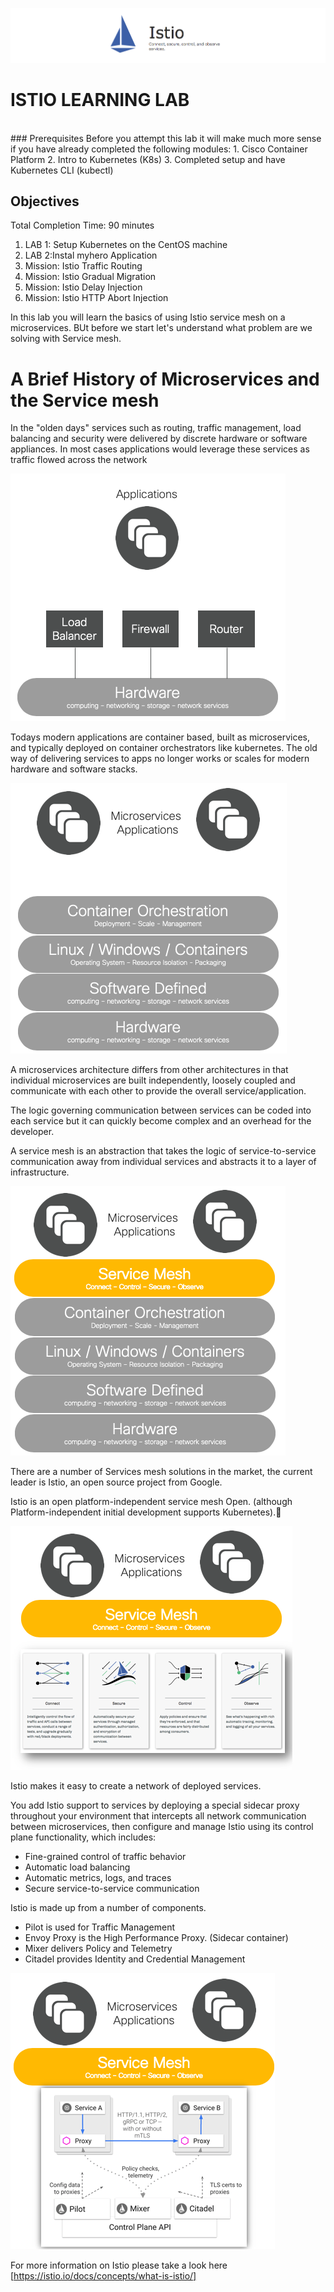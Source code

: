 ![alt text][logo]

[logo]: Istio_DNE_Images/Istio_banner.png "Logo Title Text 2"
# ISTIO LEARNING LAB
<br>
### Prerequisites
Before you attempt this lab it will make much more sense if you have already completed the following modules:
1.	Cisco Container Platform
2.	Intro to Kubernetes (K8s)
3.	Completed setup and have Kubernetes CLI (kubectl)

## Objectives

Total Completion Time: 90 minutes

1. LAB 1: Setup Kubernetes on the CentOS machine
2. LAB 2:Instal myhero Application
3. Mission: Istio Traffic Routing
4. Mission: Istio Gradual Migration
5. Mission: Istio Delay Injection
6. Mission: Istio HTTP Abort Injection

In this lab you will learn the basics of using Istio service mesh on a microservices. BUt before we start let's understand what problem are we solving with Service mesh.

# A Brief History of Microservices and the Service mesh

In the "olden days" services such as routing, traffic management, load balancing and security were delivered by discrete hardware or software appliances. In most cases applications would leverage these services as traffic flowed across the network

![alt text][Service_Mesh_olddays]

[Service_Mesh_olddays]: Istio_DNE_Images/Service_Mesh_olddays.png "Olden_Days"

Todays modern applications are container based, built as microservices, and typically deployed on container orchestrators like kubernetes. The old way of delivering services to apps no longer works or scales for modern hardware and software stacks.

![alt text][Service_Mesh_missinglayer1]

[Service_Mesh_missinglayer1]: Istio_DNE_Images/Service_Mesh_missinglayer1.png "Missing_Layer"

A microservices architecture differs from other architectures in that individual microservices are built independently, loosely coupled and communicate with each other to provide the overall service/application.

The logic governing communication between services can be coded into each service but it can quickly become complex and an overhead for the developer.

A service mesh is an abstraction that takes the logic of service-to-service communication away from individual services and abstracts it to a layer of infrastructure.

![alt text][Service_Mesh_Istio]

[Service_Mesh_Istio]: Istio_DNE_Images/Service_Mesh_Istio.png "ISTIO"

There are a number of Services mesh solutions in the market, the current leader is Istio, an open source project from Google.

Istio is an open platform-independent service mesh
Open. (although Platform-independent initial development supports Kubernetes).

![alt text][Service_Mesh_Istio_Services]

[Service_Mesh_Istio_Services]: Istio_DNE_Images/Service_Mesh_Istio_Services.png "ISTIO"

Istio makes it easy to create a network of deployed services.

You add Istio support to services by deploying a special sidecar proxy throughout your environment that intercepts all network communication between microservices, then configure and manage Istio using its control plane functionality, which includes:

* Fine-grained control of traffic behavior
* Automatic load balancing
* Automatic metrics, logs, and traces
* Secure service-to-service communication

Istio is made up from a number of components.

* Pilot is used for Traffic Management
* Envoy Proxy is the High Performance Proxy. (Sidecar container)
* Mixer delivers Policy and Telemetry
* Citadel provides Identity and Credential Management

![alt text][Service_Mesh_Istio_Architecture]

[Service_Mesh_Istio_Architecture]: Istio_DNE_Images/Service_Mesh_Istio_Architecture.png "ISTIO"

For more information on Istio please take a look here [https://istio.io/docs/concepts/what-is-istio/]
